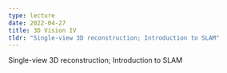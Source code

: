 ```yaml
---
type: lecture
date: 2022-04-27
title: 3D Vision IV
tldr: "Single-view 3D reconstruction; Introduction to SLAM"
---
```

Single-view 3D reconstruction; Introduction to SLAM